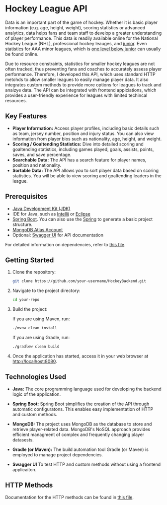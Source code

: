 # Hockey League API
Data is an important part of the game of hockey. Whether it is basic player information (e.g. age, height, weight), scoring statistics or advanced analytics, data helps fans and team staff to develop a greater understanding of player performance. This data is readily available online for the National Hockey League (NHL), professional hockey leauges, and 
<a href="https://goaliecoaches.com/understanding-junior-hockey-path-nhl">junior</a>. Even statistics for AAA minor leagues, which is <a href="https://goaliecoaches.com/understanding-junior-hockey-path-nhl">one level below junior</a> can usually be found online.

Due to resource constraints, statistics for smaller hockey leagues are not often tracked, thus preventing fans and coaches to accurately assess player performance. Therefore, I developed this API, which uses standard HTTP metohds to allow smaller leagues to easily manage player data. It also integrates custom methods to provide more options for leagues to track and analzye data. The API can be integrated with frontend applciations, which provides a user-friendly experience for leagues with limited techincal resources.

## Key Features
- **Player Information:** Access player profiles, including basic details such as team, jersey number, position and injury status. You can also view information from player bios such as nationality, age, height, and weight.
- **Scoring / Goaltending Statistics:** Dive into detailed scoring and goaltending statistics, including games played, goals, assists, points, saves, and save percentage.
- **Searchable Data:** The API has a search feature for player names, position and nationality.
- **Sortable Data:** The API allows you to sort player data based on scoring statistics. You will be able to view scoring and goaltending leaders in the league.

## Prerequisites
- [Java Development Kit (JDK)](https://www.oracle.com/technetwork/java/javase/downloads/)
- IDE for Java, such as [Intellij](https://www.jetbrains.com/idea/) or [Eclipse](https://www.eclipse.org/downloads/packages/release/kepler/sr1/eclipse-ide-java-developers)
- [Spring Boot](https://docs.spring.io/spring-boot/docs/current/reference/html/getting-started.html). You can also use the [Spring](https://start.spring.io/) to generate a basic project structure.
- [MongoDB Atlas Account](https://www.mongodb.com/cloud/atlas/register)
- Optional: [Swagger UI](https://swagger.io/tools/swagger-ui/) for API documentation

For detailed information on dependencies, refer to [this file](Dependencies.md).

## Getting Started

1. Clone the repository:

    ```bash
    git clone https://github.com/your-username/HockeyBackend.git
    ```

2. Navigate to the project directory:

    ```bash
    cd your-repo
    ```

3. Build the project:

   If you are using Maven, run:

    ```bash
    ./mvnw clean install
    ```

   If you are using Gradle, run:

    ```bash
    ./gradlew clean build
    ```

4. Once the application has started, access it in your web browser at [http://localhost:8080](http://localhost:8080).

## Technologies Used

- **Java:** The core programming language used for developing the backend logic of the application.

- **Spring Boot:** Spring Boot simplifies the creation of the API through automatic configuratons. This enables easy implementation of HTTP and custom methods.
  
- **MongoDB:** The project uses MongoDB as the database to store and retrieve player-related data. MongoDB's NoSQL approach provides efficient managment of complex and frequently changing player datasests.

- **Gradle (or Maven):** The build automation tool Gradle (or Maven) is employed to manage project dependencies.

- **Swagger UI** To test HTTP and custom methods without using a frontend applicaiton.

## HTTP Methods
Documentation for the HTTP methods can be found in [this file](Dependencies.md).

  


  
  
